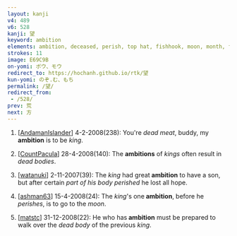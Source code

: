 ```yaml
---
layout: kanji
v4: 489
v6: 528
kanji: 望
keyword: ambition
elements: ambition, deceased, perish, top hat, fishhook, moon, month, flesh, part of the body, king, jewel, ball
strokes: 11
image: E69C9B
on-yomi: ボウ、モウ
redirect_to: https://hochanh.github.io/rtk/望
kun-yomi: のぞ.む、もち
permalink: /望/
redirect_from:
 - /528/
prev: 荒
next: 方
---
```


1) [<a href="http://kanji.koohii.com/profile/AndamanIslander">AndamanIslander</a>] 4-2-2008(238): You&#039;re <em>dead meat</em>, buddy, my<strong> ambition</strong> is to be <em>king</em>.

2) [<a href="http://kanji.koohii.com/profile/CountPacula">CountPacula</a>] 28-4-2008(140): The <strong>ambitions</strong> of <em>kings</em> often result in <em>dead</em> <em>bodies</em>.

3) [<a href="http://kanji.koohii.com/profile/watanuki">watanuki</a>] 2-11-2007(39): The <em>king</em> had great<strong> ambition</strong> to have a son, but after certain <em>part of his body</em> <em>perished</em> he lost all hope.

4) [<a href="http://kanji.koohii.com/profile/ashman63">ashman63</a>] 15-4-2008(24): The <em>king</em>&#039;s one<strong> ambition</strong>, before he <em>perishes</em>, is to go to the <em>moon</em>.

5) [<a href="http://kanji.koohii.com/profile/matstc">matstc</a>] 31-12-2008(22): He who has<strong> ambition</strong> must be prepared to walk over the <em>dead</em> <em>body</em> of the previous <em>king</em>.

